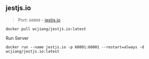 jestjs.io
---

> Port: `60009` - [jestjs.io](https://jestjs.io/)

```shell
docker pull wcjiang/jestjs.io:latest
```

Run Server

```shell
docker run --name jestjs.io -p 60001:60001 --restart=always -d wcjiang/jestjs.io:latest
```